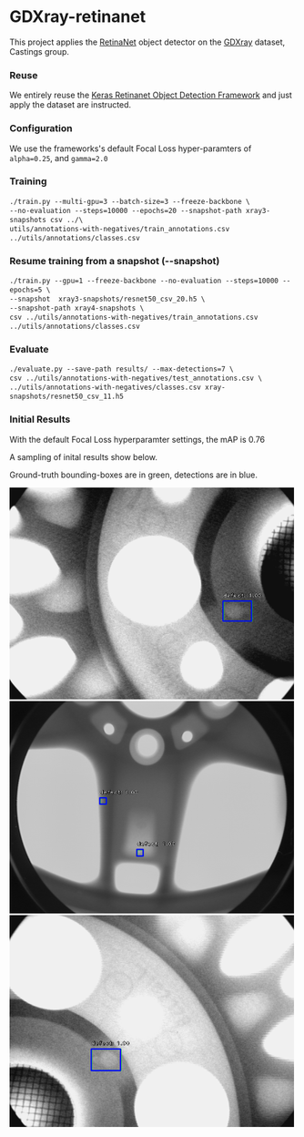 # GDXray-retinanet

This project applies the [RetinaNet](https://arxiv.org/abs/1708.02002) object detector on the [GDXray](http://dmery.ing.puc.cl/index.php/material/gdxray/) dataset, Castings group.

### Reuse
We entirely reuse the [Keras Retinanet Object Detection Framework](https://github.com/fizyr/keras-retinanet) and just apply the dataset are instructed.  

### Configuration
We use the frameworks's default Focal Loss hyper-paramters of `alpha=0.25`, and `gamma=2.0`

### Training

```
./train.py --multi-gpu=3 --batch-size=3 --freeze-backbone \
--no-evaluation --steps=10000 --epochs=20 --snapshot-path xray3-snapshots csv ../\
utils/annotations-with-negatives/train_annotations.csv ../utils/annotations/classes.csv
```

### Resume training from a snapshot (--snapshot)
```
./train.py --gpu=1 --freeze-backbone --no-evaluation --steps=10000 --epochs=5 \
--snapshot  xray3-snapshots/resnet50_csv_20.h5 \
--snapshot-path xray4-snapshots \
csv ../utils/annotations-with-negatives/train_annotations.csv ../utils/annotations/classes.csv
```

### Evaluate
```
./evaluate.py --save-path results/ --max-detections=7 \
csv ../utils/annotations-with-negatives/test_annotations.csv \
../utils/annotations-with-negatives/classes.csv xray-snapshots/resnet50_csv_11.h5
```

### Initial Results
With the default Focal Loss hyperparamter settings, the mAP is 0.76

A sampling of inital results show below. 

Ground-truth bounding-boxes are in green, detections are in blue.

 <img src="keras_retinanet/bin/results/1000.png" alt="Logo Title Text 1" width="500px"/>
 <img src="keras_retinanet/bin/results/1001.png" alt="Logo Title Text 1" width="500px"/>
 <img src="keras_retinanet/bin/results/1002.png" alt="Logo Title Text 1" width="500px"/>

